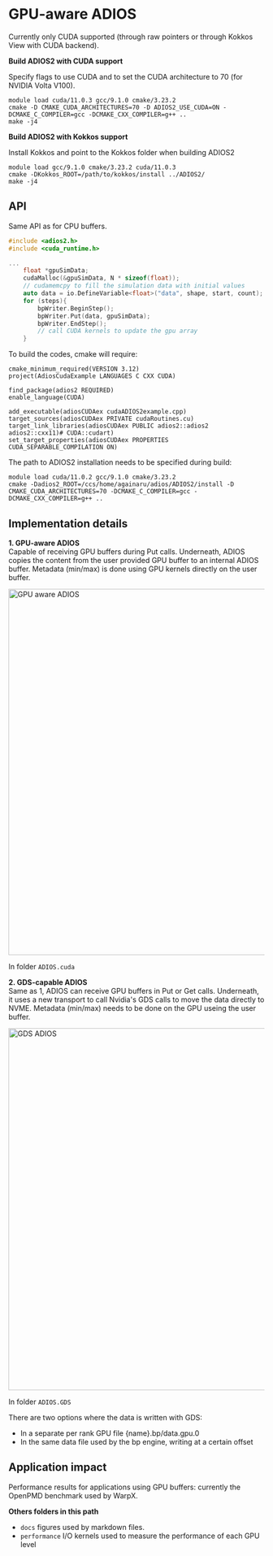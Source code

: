 # GPU-aware ADIOS

Currently only CUDA supported (through raw pointers or through Kokkos View with CUDA backend).

**Build ADIOS2 with CUDA support**

Specify flags to use CUDA and to set the CUDA architecture to 70 (for NVIDIA Volta V100).

```
module load cuda/11.0.3 gcc/9.1.0 cmake/3.23.2 
cmake -D CMAKE_CUDA_ARCHITECTURES=70 -D ADIOS2_USE_CUDA=ON -DCMAKE_C_COMPILER=gcc -DCMAKE_CXX_COMPILER=g++ ..
make -j4
```

**Build ADIOS2 with Kokkos support**

Install Kokkos and point to the Kokkos folder when building ADIOS2

```
module load gcc/9.1.0 cmake/3.23.2 cuda/11.0.3
cmake -DKokkos_ROOT=/path/to/kokkos/install ../ADIOS2/
make -j4
```

## API

Same API as for CPU buffers.

```c++
#include <adios2.h>
#include <cuda_runtime.h>

...
    float *gpuSimData;
    cudaMalloc(&gpuSimData, N * sizeof(float));
    // cudamemcpy to fill the simulation data with initial values
    auto data = io.DefineVariable<float>("data", shape, start, count);
    for (steps){
        bpWriter.BeginStep();
        bpWriter.Put(data, gpuSimData);
        bpWriter.EndStep();
        // call CUDA kernels to update the gpu array
    }
```

To build the codes, cmake will require:
```
cmake_minimum_required(VERSION 3.12)
project(AdiosCudaExample LANGUAGES C CXX CUDA)

find_package(adios2 REQUIRED)
enable_language(CUDA)

add_executable(adiosCUDAex cudaADIOS2example.cpp)
target_sources(adiosCUDAex PRIVATE cudaRoutines.cu)
target_link_libraries(adiosCUDAex PUBLIC adios2::adios2 adios2::cxx11)# CUDA::cudart)
set_target_properties(adiosCUDAex PROPERTIES CUDA_SEPARABLE_COMPILATION ON)
```

The path to ADIOS2 installation needs to be specified during build:
```
module load cuda/11.0.2 gcc/9.1.0 cmake/3.23.2
cmake -Dadios2_ROOT=/ccs/home/againaru/adios/ADIOS2/install -D CMAKE_CUDA_ARCHITECTURES=70 -DCMAKE_C_COMPILER=gcc -DCMAKE_CXX_COMPILER=g++ ..

```

## Implementation details

**1. GPU-aware ADIOS** <br/>
Capable of receiving GPU buffers during Put calls. Underneath, ADIOS copies the content from the user provided GPU buffer to an internal ADIOS buffer. Metadata (min/max) is done using GPU kernels directly on the user buffer.

<img width="721" alt="GPU aware ADIOS" src="https://user-images.githubusercontent.com/16229479/138385188-5ce0c1c6-59be-4709-932a-6122ef5dd7e5.png">

In folder `ADIOS.cuda`

**2. GDS-capable ADIOS** <br/>
Same as 1, ADIOS can receive GPU buffers in Put or Get calls. Underneath, it uses a new transport to call Nvidia's GDS calls to move the data directly to NVME. Metadata (min/max) needs to be done on the GPU useing the user buffer.

<img width="713" alt="GDS ADIOS" src="https://user-images.githubusercontent.com/16229479/138386014-93fe57fc-cd85-48ea-be68-bf25d8f4322a.png">

In folder `ADIOS.GDS`

There are two options where the data is written with GDS:
- In a separate per rank GPU file {name}.bp/data.gpu.0
- In the same data file used by the bp engine, writing at a certain offset

## Application impact

Performance results for applications using GPU buffers: currently the OpenPMD benchmark used by WarpX.


**Others folders in this path**
- `docs` figures used by markdown files.
- `performance` I/O kernels used to measure the performance of each GPU level
